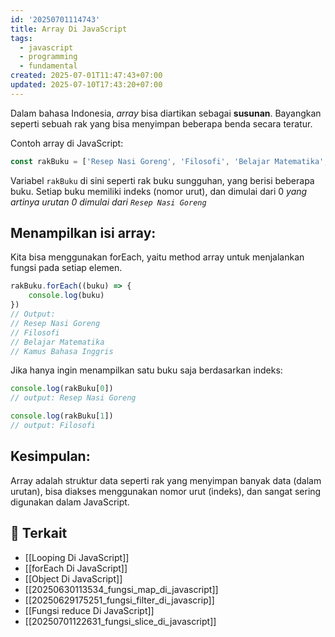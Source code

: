```yaml
---
id: '20250701114743'
title: Array Di JavaScript
tags:
  - javascript
  - programming
  - fundamental
created: 2025-07-01T11:47:43+07:00
updated: 2025-07-10T17:43:20+07:00
---
```


Dalam bahasa Indonesia, _array_ bisa diartikan sebagai **susunan**. Bayangkan seperti sebuah rak yang bisa menyimpan beberapa benda secara teratur.

Contoh array di JavaScript:

```javascript
const rakBuku = ['Resep Nasi Goreng', 'Filosofi', 'Belajar Matematika', 'Kamus Bahasa Inggris']
```

Variabel `rakBuku` di sini seperti rak buku sungguhan, yang berisi beberapa buku. Setiap buku memiliki indeks (nomor urut), dan dimulai dari 0 _yang artinya urutan 0 dimulai dari `Resep Nasi Goreng`_

## Menampilkan isi array:

Kita bisa menggunakan forEach, yaitu method array untuk menjalankan fungsi pada setiap elemen.

```javascript
rakBuku.forEach((buku) => {
	console.log(buku)
})
// Output:
// Resep Nasi Goreng
// Filosofi
// Belajar Matematika
// Kamus Bahasa Inggris
```

Jika hanya ingin menampilkan satu buku saja berdasarkan indeks:

```javascript
console.log(rakBuku[0])
// output: Resep Nasi Goreng

console.log(rakBuku[1])
// output: Filosofi
```

## Kesimpulan:

Array adalah struktur data seperti rak yang menyimpan banyak data (dalam urutan), bisa diakses menggunakan nomor urut (indeks), dan sangat sering digunakan dalam JavaScript.

## 🔗 Terkait

- [[Looping Di JavaScript]]
- [[forEach Di JavaScript]]
- [[Object Di JavaScript]]
- [[20250630113534_fungsi_map_di_javascript]]
- [[20250629175251_fungsi_filter_di_javascrip]]
- [[Fungsi reduce Di JavaScript]]
- [[20250701122631_fungsi_slice_di_javascript]]
